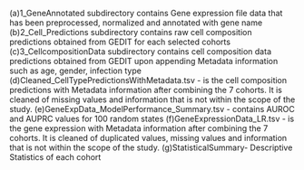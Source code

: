 (a)1_GeneAnnotated subdirectory contains Gene expression file data that has been preprocessed, normalized and annotated with gene name
(b)2_Cell_Predictions subdirectory contains raw cell composition predictions obtained from GEDIT for each selected cohorts
(c)3_CellcompositionData subdirectory contains cell composition data predictions obtained from GEDIT upon appending Metadata information such as age, gender, infection type
(d)Cleaned_CellTypePredictionsWithMetadata.tsv - is the cell composition predictions with Metadata information after combining the 7 cohorts. It is cleaned of missing values and information that is not within the scope of the study.
(e)GeneExpData_ModelPerformance_Summary.tsv - contains AUROC and AUPRC values for 100 random states
(f)GeneExpressionData_LR.tsv - is the gene expression with Metadata information after combining the 7 cohorts. It is cleaned of duplicated values, missing values and information that is not within the scope of the study.
(g)StatisticalSummary- Descriptive Statistics of each cohort 
